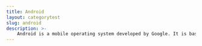 ```yaml
---
title: Android
layout: categorytest
slug: android
description: >-
	Android is a mobile operating system developed by Google. It is based on a modified version of the Linux kernel and other open source software, and is designed primarily for touchscreen mobile devices such as smartphones and tablets. In addition, Google has developed Android TV for televisions, Android Auto for cars, and Wear OS for wearables, each with a specialized user interface. Variants of Android are also used on game consoles, digital cameras, PCs and other electronics.
---
```

